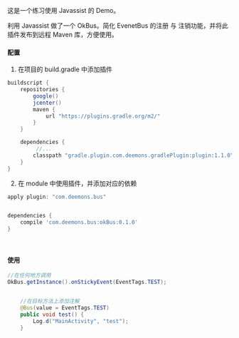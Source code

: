 这是一个练习使用 Javassist 的 Demo。

利用 Javassist 做了一个 OkBus。简化 EvenetBus 的注册 与 注销功能，并将此插件发布到远程 Maven 库，方便使用。
<br>
#### 配置
1. 在项目的 build.gradle 中添加插件
```groovy
buildscript {
    repositories {
        google()
        jcenter()
        maven {
            url "https://plugins.gradle.org/m2/"
        }
    }

    dependencies {
         //...
        classpath "gradle.plugin.com.deemons.gradlePlugin:plugin:1.1.0"
    }
}

```

2. 在 module 中使用插件，并添加对应的依赖
```groovy
apply plugin: "com.deemons.bus"


dependencies {
    compile 'com.deemons.bus:okBus:0.1.0'
}

```
<br>

#### 使用
```java
//在任何地方调用
OkBus.getInstance().onStickyEvent(EventTags.TEST);


    //在目标方法上添加注解
    @Bus(value = EventTags.TEST)
    public void test() {
        Log.d("MainActivity", "test");
    }
```